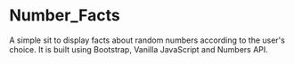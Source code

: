 # Number_Facts
A simple sit to display facts about random numbers according to the user's choice. It is built using Bootstrap, Vanilla JavaScript and Numbers API.
